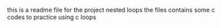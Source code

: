 this is a readme file for the project nested loops
the files contains some c codes to practice using c loops
